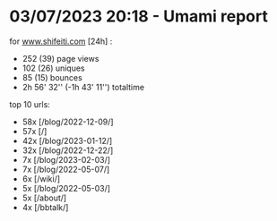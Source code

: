 # 03/07/2023 20:18 - Umami report
for www.shifeiti.com [24h] :

 - 252 (39) page views
 - 102 (26) uniques
 - 85 (15) bounces
 - 2h 56' 32'' (-1h 43' 11'') totaltime


top 10 urls:
 - 58x [/blog/2022-12-09/]
 - 57x [/]
 - 42x [/blog/2023-01-12/]
 - 32x [/blog/2022-12-22/]
 - 7x [/blog/2023-02-03/]
 - 7x [/blog/2022-05-07/]
 - 6x [/wiki/]
 - 5x [/blog/2022-05-03/]
 - 5x [/about/]
 - 4x [/bbtalk/]



